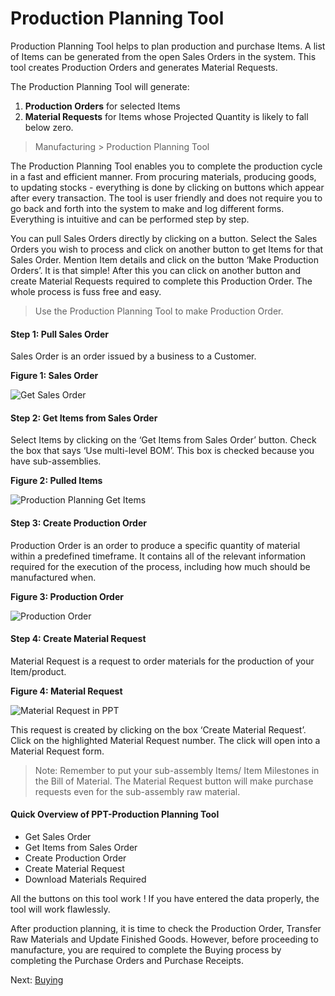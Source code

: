 # Production Planning Tool

<p class="lead">Production Planning Tool helps to plan production and purchase Items. A list of Items can be generated from the open Sales Orders in the system. This tool creates Production Orders and generates Material Requests.</p>

The Production Planning Tool will generate:

1. **Production Orders** for selected Items 
2. **Material Requests** for Items whose Projected Quantity is likely to fall below zero.

> Manufacturing > Production Planning Tool

The Production Planning Tool enables you to complete the production cycle in a fast and efficient manner. From procuring materials, producing goods, to updating stocks - everything is done by clicking on buttons which appear after every transaction. The tool is user friendly and does not require you to go back and forth into the system to make and log different forms. Everything is intuitive and can be performed step by step. 

You can pull Sales Orders directly by clicking on a button. Select the Sales Orders you wish to process and click on another button to get Items for that Sales Order. Mention Item details and click on the button ‘Make Production Orders’. It is that simple! After this you can click on another button and create Material Requests required to complete this Production Order. The whole process is fuss free and easy.

> Use the Production Planning Tool to make Production Order.

#### Step 1: Pull Sales Order

Sales Order is an order issued by a business to a Customer. 

__Figure 1: Sales Order__


![Get Sales Order](/assets/frappe_io/images/erpnext/e-t-o-ppt-get-so-childbed.png)


#### Step 2: Get Items from Sales Order

Select Items by clicking on the ‘Get Items from Sales Order’ button. Check the box that says ‘Use multi-level BOM’. This box is checked because you have sub-assemblies. 

__Figure 2: Pulled Items__

![Production Planning Get Items](/assets/frappe_io/images/erpnext/e-t-o-get-items-ppt-childbed.png)

#### Step 3: Create Production Order

Production Order is an order to produce a specific quantity of material within a predefined timeframe. It contains all of the relevant information required for the execution of the process, including how much should be manufactured when. 

__Figure 3: Production Order__

![Production Order](/assets/frappe_io/images/erpnext/e-t-o-ppt-create-po-childbed.png)

#### Step 4: Create Material Request

Material Request is a request to order materials for the production of your Item/product.

__Figure 4: Material Request__

![Material Request in PPT](/assets/frappe_io/images/erpnext/e-t-o-material-requests-ppt-childbed.png)

This request is created by clicking on the box ‘Create Material Request’. Click on the highlighted Material Request number. The click will open into a Material Request form. 

> Note: Remember to put your sub-assembly Items/ Item Milestones in the Bill of Material. The Material Request button will make purchase requests even for the sub-assembly raw material.

#### Quick Overview of PPT-Production Planning Tool

* Get Sales Order
* Get Items from Sales Order
* Create Production Order
* Create Material Request
* Download Materials Required


<i class="icon-lightbulb text-warning" style="font-size: 200%"></i> All the buttons on this tool work ! If you have entered the data properly, the tool will work flawlessly.

After  production planning, it is time to check the Production Order, Transfer Raw Materials and Update Finished Goods. However, before proceeding to manufacture, you are required to complete the Buying process by completing the Purchase Orders and Purchase Receipts. 



Next: [Buying](/apps/erpnext/guide-books/engineer-to-order/material-request)
